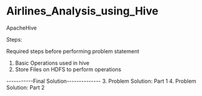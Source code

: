 # Airlines_Analysis_using_Hive
ApacheHive

Steps:

Required steps before performing problem statement

1. Basic Operations used in hive
2. Store Files on HDFS to perform operations

-----------Final Solution--------------
3. Problem Solution: Part 1 
4. Problem Solution: Part 2
